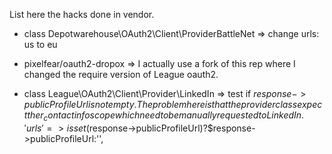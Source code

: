 List here the hacks done in vendor.

* class Depotwarehouse\OAuth2\Client\ProviderBattleNet 
=> change urls: us to eu

* pixelfear/oauth2-dropox
=> I actually use a fork of this rep where I changed the require version of League oauth2.

* class League\OAuth2\Client\Provider\LinkedIn
=> test if $response->publicProfileUrl is not empty. 
   The problem here is that the provider class expect the r_contactinfo scope which need to be manually requested to LinkedIn.
   'urls' => isset($response->publicProfileUrl)?$response->publicProfileUrl:'',
